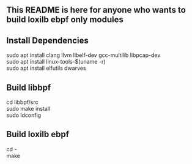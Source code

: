 ## This README is here for anyone who wants to build loxilb ebpf only modules

## Install Dependencies

sudo apt install clang llvm libelf-dev gcc-multilib libpcap-dev  
sudo apt install linux-tools-$(uname -r)  
sudo apt install elfutils dwarves  

## Build libbpf

cd libbpf/src  
sudo make install  
sudo ldconfig  

## Build loxilb ebpf

cd -   
make  
